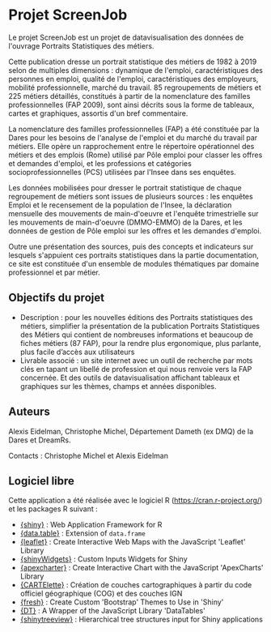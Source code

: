 # Projet ScreenJob

Le projet ScreenJob est un projet de datavisualisation des données de l'ouvrage Portraits Statistiques des métiers.

Cette publication dresse un portrait statistique des métiers de 1982 à 2019 selon de multiples dimensions : dynamique de l'emploi, caractéristiques des personnes en emploi, qualité de l'emploi, caractéristiques des employeurs, mobilité professionnelle, marché du travail. 85 regroupements de métiers et 225 métiers détaillés, constitués à partir de la nomenclature des familles professionnelles (FAP 2009), sont ainsi décrits sous la forme de tableaux, cartes et graphiques, assortis d'un bref commentaire.

La nomenclature des familles professionnelles (FAP) a été constituée par la Dares pour les besoins de l'analyse de l'emploi et du marché du travail par métiers. Elle opère un rapprochement entre le répertoire opérationnel des métiers et des emplois (Rome) utilisé par Pôle emploi pour classer les offres et demandes d'emploi, et les professions et catégories socioprofessionnelles (PCS) utilisées par l'Insee dans ses enquêtes.

Les données mobilisées pour dresser le portrait statistique de chaque regroupement de métiers sont issues de plusieurs sources : les enquêtes Emploi et le recensement de la population de l'Insee, la déclaration mensuelle des mouvements de main-d'oeuvre et l'enquête trimestrielle sur les mouvements de main-d'oeuvre (DMMO-EMMO) de la Dares, et les données de gestion de Pôle emploi sur les offres et les demandes d'emploi.

Outre une présentation des sources, puis des concepts et indicateurs sur lesquels s'appuient ces portraits statistiques dans la partie documentation, ce site est constituée d'un ensemble de modules thématiques par domaine professionnel et par métier. 


## Objectifs du projet

* Description : pour les nouvelles éditions des Portraits statistiques des métiers, simplifier la présentation de la publication Portraits Statistiques des Métiers qui contient de nombreuses informations et beaucoup de fiches métiers (87 FAP), pour la rendre plus ergonomique, plus parlante, plus facile d’accès aux utilisateurs
* Livrable associé : un site internet avec un outil de recherche par mots clés en tapant un libellé de profession et qui nous renvoie vers la FAP concernée. Et des outils de datavisualisation affichant tableaux et graphiques sur les thèmes, champs et années disponibles. 


## Auteurs

Alexis Eidelman, Christophe Michel, Département Dameth (ex DMQ) de la Dares et DreamRs.

Contacts : Christophe Michel et Alexis Eidelman


## Logiciel libre

Cette application a été réalisée avec le logiciel R (https://cran.r-project.org/) et les packages R suivant :

* [{shiny}](https://shiny.rstudio.com/) : Web Application Framework for R
* [{data.table}](https://github.com/Rdatatable/data.table) : Extension of `data.frame`
* [{leaflet}](https://github.com/rstudio/leaflet) : Create Interactive Web Maps with the JavaScript 'Leaflet' Library
* [{shinyWidgets}](https://github.com/dreamRs/shinyWidgets) : Custom Inputs Widgets for Shiny
* [{apexcharter}](https://github.com/dreamRs/apexcharter) : Create Interactive Chart with the JavaScript 'ApexCharts' Library
* [{CARTElette}](https://github.com/antuki/CARTElette) : Création de couches cartographiques à partir du code officiel géographique (COG) et des couches IGN
* [{fresh}](https://github.com/dreamRs/fresh) : Create Custom 'Bootstrap' Themes to Use in 'Shiny'
* [{DT}](https://github.com/rstudio/DT) : A Wrapper of the JavaScript Library 'DataTables'
* [{shinytreeview}](https://github.com/dreamRs/shinytreeview) : Hierarchical tree structures input for Shiny applications

